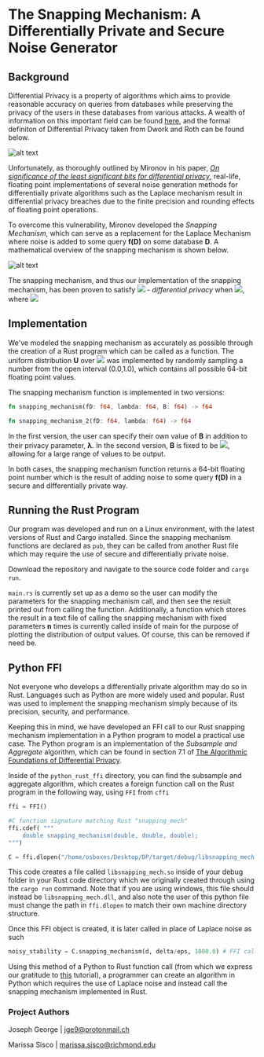 # The Snapping Mechanism: A Differentially Private and Secure Noise Generator

## Background

Differential Privacy is a property of algorithms which aims to provide reasonable accuracy on queries from databases while preserving the privacy of the users in these databases from various attacks.  A wealth of information on this important field can be found [here](https://www.cis.upenn.edu/~aaroth/Papers/privacybook.pdf), and the formal definiton of Differential Privacy taken from Dwork and Roth can be found below.

![alt text](https://github.com/jjgccg/jjgccg.github.io/blob/master/assets/img/diff_priv.PNG)

Unfortunately, as thoroughly outlined by Mironov in his paper, [*On significance of the least significant bits for differential privacy*](https://www.microsoft.com/en-us/research/publication/on-significance-of-the-least-significant-bits-for-differential-privacy/), real-life, floating point implementations of several noise generation methods for differentially private algorithms such as the Laplace mechanism result in differential privacy breaches due to the finite precision and rounding effects of floating point operations.

To overcome this vulnerability, Mironov developed the *Snapping Mechanism*, which can serve as a replacement for the Laplace Mechanism where noise is added to some query **f(D)** on some database **D**.  A mathematical overview of the snapping mechanism is shown below.

![alt text](https://github.com/jjgccg/jjgccg.github.io/blob/master/assets/img/sm.PNG)

The snapping mechanism, and thus our implementation of the snapping mechanism, has been proven to satisfy <img src="http://latex.codecogs.com/svg.latex?1/\lambda+2^{-49}\mathrm{B}/\lambda" border="0"/> - *differential privacy* when <img src="http://latex.codecogs.com/svg.latex?\lambda<\mathrm{B}<2^{46}\lambda" border="0"/>, where <img src="http://latex.codecogs.com/svg.latex?\lambda=\Delta/\epsilon}" border="0"/>

## Implementation

We've modeled the snapping mechanism as accurately as possible through the creation of a Rust program which can be called as a function.  The uniform distribution **U** over <img src="http://latex.codecogs.com/svg.latex?\mathrm{D}\cap(0,1)" border="0"/> was implemented by randomly sampling a number from the open interval (0.0,1.0), which contains all possible 64-bit floating point values.

The snapping mechanism function is implemented in two versions:

```rust
fn snapping_mechanism(fD: f64, lambda: f64, B: f64) -> f64
```
```rust
fn snapping_mechanism_2(fD: f64, lambda: f64) -> f64
```

In the first version, the user can specify their own value of **B** in addition to their privacy parameter, **λ**.  In the second version, **B** is fixed to be <img src="http://latex.codecogs.com/svg.latex?\lambda\cdot2^{45}" border="0"/>, allowing for a large range of values to be output.

In both cases, the snapping mechanism function returns a 64-bit floating point number which is the result of adding noise to some query **f(D)** in a secure and differentially private way.

## Running the Rust Program

Our program was developed and run on a Linux environment, with the latest versions of Rust and Cargo installed.  Since the snapping mechanism functions are declared as ```pub```, they can be called from another Rust file which may require the use of secure and differentially private noise.

Download the repository and navigate to the source code folder and ```cargo run```.

```main.rs``` is currently set up as a demo so the user can modify the parameters for the snapping mechanism call, and then see the result printed out from calling the function.  Additionally, a function which stores the result in a text file of calling the snapping mechanism with fixed parameters **n** times is currently called inside of main for the purpose of plotting the distribution of output values.  Of course, this can be removed if need be.

## Python FFI

Not everyone who develops a differentially private algorithm may do so in Rust.  Languages such as Python are more widely used and popular.  Rust was used to implement the snapping mechanism simply because of its precision, security, and performance.

Keeping this in mind, we have developed an FFI call to our Rust snapping mechanism implementation in a Python program to model a practical use case.  The Python program is an implementation of the *Subsample and Aggregate* algorithm, which can be found in section 7.1 of [The Algorithmic Foundations of Differential Privacy](https://www.cis.upenn.edu/~aaroth/Papers/privacybook.pdf).

Inside of the ```python_rust_ffi``` directory, you can find the subsample and aggregate algorithm, which creates a foreign function call on the Rust program in the following way, using ```FFI``` from ```cffi```

```python
ffi = FFI()

#C function signature matching Rust "snapping_mech"
ffi.cdef( """
    double snapping_mechanism(double, double, double);
""")

C = ffi.dlopen("/home/osboxes/Desktop/DP/target/debug/libsnapping_mech.so")
```

This code creates a file called ```libsnapping_mech.so``` inside of your debug folder in your Rust code directory which we originally created through using the ```cargo run``` command.  Note that if you are using windows, this file should instead be ```libsnapping_mech.dll```, and also note the user of this python file must change the path in ```ffi.dlopen``` to match their own machine directory structure.

Once this FFI object is created, it is later called in place of Laplace noise as such

```python
noisy_stability = C.snapping_mechanism(d, delta/eps, 1000.0) # FFI call to rust snapping_mechanism
```

Using this method of a Python to Rust function call (from which we express our gratitude to [this](https://bheisler.github.io/post/calling-rust-in-python/) tutorial), a programmer can create an algorithm in Python which requires the use of Laplace noise and instead call the snapping mechanism implemented in Rust.

### Project Authors

Joseph George | jge9@protonmail.ch

Marissa Sisco | marissa.sisco@richmond.edu
